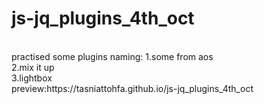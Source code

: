 # js-jq_plugins_4th_oct
<html>
<br>
practised some plugins naming:
1.some from aos<br>
2.mix it up <br>
3.lightbox <br>
</html>
preview:https://tasniattohfa.github.io/js-jq_plugins_4th_oct
